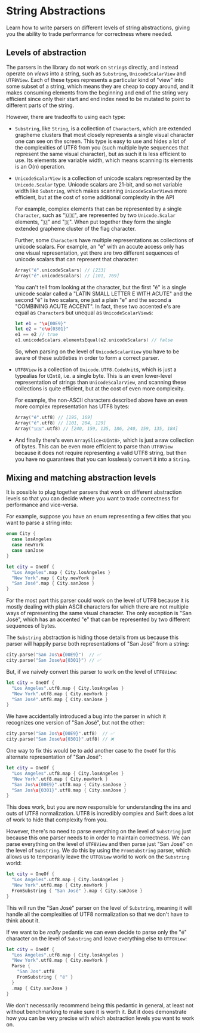 # String Abstractions

Learn how to write parsers on different levels of string abstractions, giving you the ability to 
trade performance for correctness where needed.

## Levels of abstraction

The parsers in the library do not work on `String`s directly, and instead operate on
_views_ into a string, such as `Substring`, `UnicodeScalarView` and `UTF8View`. Each of these
types represents a particular kind of "view" into some subset of a string, which means they are
cheap to copy around, and it makes consuming elements from the beginning and end of the string very
efficient since only their start and end index need to be mutated to point to different parts of the
string.

However, there are tradeoffs to using each type:

* `Substring`, like `String`, is a collection of `Character`s, which are extended grapheme clusters
that most closely represents a single visual character one can see on the screen. This type
is easy to use and hides a lot of the complexities of UTF8 from you (such multiple byte
sequences that represent the same visual character), but as such it is less efficient to use. Its
elements are variable width, which means scanning its elements is an O(n) operation.

* `UnicodeScalarView` is a collection of unicode scalars represented by the `Unicode.Scalar` type.
Unicode scalars are 21-bit, and so not variable width like `Substring`, which makes scanning
`UnicodeScalarView`s more efficient, but at the cost of some additional complexity in the API

  For example, complex elements that can be represented by a single `Character`, such as "🇺🇸",
are represented by two `Unicode.Scalar` elements, "🇺" and "🇸". When put together they form the 
single extended grapheme cluster of the flag character. 

  Further, some `Character`s have multiple representations as collections of unicode scalars. For
example, an "e" with an accute access only has one visual representation, yet there are two 
different sequences of unicode scalars that can represent that character:

  ```swift
  Array("é".unicodeScalars) // [233]
  Array("é".unicodeScalars) // [101, 769]
  ```

  You can't tell from looking at the character, but the first "é" is a single unicode scalar called
  a "LATIN SMALL LETTER E WITH ACUTE" and the second "é" is two scalars, one just a plain "e" and
  the second a "COMBINING ACUTE ACCENT". In fact, these two accented e's are equal as `Character`s
  but unequal as `UnicodeScalarView`s:

  ```swift
  let e1 = "\u{00E9}"
  let e2 = "e\u{0301}" 
  e1 == e2 // true
  e1.unicodeScalars.elementsEqual(e2.unicodeScalars) // false
  ```

  So, when parsing on the level of `UnicodeScalarView` you have to be aware of these subtleties in
  order to form a correct parser.

* `UTF8View` is a collection of `Unicode.UTF8.CodeUnit`s, which is just a typealias for `UInt8`, 
i.e. a single byte. This is an even lower-level representation of strings than `UnicodeScalarView`,
and scanning these collections is quite efficient, but at the cost of even more complexity.

  For example, the non-ASCII characters described above have an even more complex representation
has UTF8 bytes:

  ```swift
  Array("é".utf8) // [195, 169]
  Array("é".utf8) // [101, 204, 129]
  Array("🇺🇸".utf8) // [240, 159, 135, 186, 240, 159, 135, 184]
  ```

* And finally there's even `ArraySlice<UInt8>`, which is just a raw collection of bytes. This can
be even more efficient to parse than `UTF8View` because it does not require representing a valid
UTF8 string, but then you have no guarantees that you can losslessly convert it into a `String`.

## Mixing and matching abstraction levels

It is possible to plug together parsers that work on different abstraction levels so that you can
decide where you want to trade correctness for performance and vice-versa.

For example, suppose you have an enum representing a few cities that you want to parse a string 
into:

```swift
enum City {
  case losAngeles
  case newYork
  case sanJose
}

let city = OneOf {
  "Los Angeles".map { City.losAngeles }
  "New York".map { City.newYork }
  "San José".map { City.sanJose }
}
```

For the most part this parser could work on the level of UTF8 because it is mostly dealing with
plain ASCII characters for which there are not multiple ways of representing the same visual 
character. The only exception is "San José", which has an accented "e" that can be represented 
by two different sequences of bytes.

The `Substring` abstraction is hiding those details from us because this parser will happily 
parse both representations of "San José" from a string:

```swift
city.parse("San Jos\u{00E9}")  // ✅
city.parse("San Jose\u{0301}") // ✅
```

But, if we naively convert this parser to work on the level of `UTF8View`:

```swift
let city = OneOf {
  "Los Angeles".utf8.map { City.losAngeles }
  "New York".utf8.map { City.newYork }
  "San José".utf8.map { City.sanJose }
}
```

We have accidentally introduced a bug into the parser in which it recognizes one version of 
"San José", but not the other:

```swift
city.parse("San Jos\u{00E9}".utf8)  // ✅
city.parse("San Jose\u{0301}".utf8) // ❌
```

One way to fix this would be to add another case to the `OneOf` for this alternate representation
of "San José":

```swift
let city = OneOf {
  "Los Angeles".utf8.map { City.losAngeles }
  "New York".utf8.map { City.newYork }
  "San Jos\u{00E9}".utf8.map { City.sanJose }
  "San Jos\u{0301}".utf8.map { City.sanJose }
}
```

This does work, but you are now responsible for understanding the ins and outs of UTF8 
normalization. UTF8 is incredibly complex and Swift does a lot of work to hide that complexity
from you.

However, there's no need to parse everything on the level of `Substring` just because this one
parser needs to in order to maintain correctness. We can parse everything on the level of 
`UTF8View` and then parse just "San José" on the level of `Substring`. We do this by using the
``FromSubstring`` parser, which allows us to temporarily leave the `UTF8View` world to work on the 
`Substring` world:

```swift
let city = OneOf {
  "Los Angeles".utf8.map { City.losAngeles }
  "New York".utf8.map { City.newYork }
  FromSubstring { "San José" }.map { City.sanJose }
}
```

This will run the "San José" parser on the level of `Substring`, meaning it will handle all the
complexities of UTF8 normalization so that we don't have to think about it.

If we want to be _really_ pedantic we can even decide to parse only the "é" character on the 
level of `Substring` and leave everything else to `UTF8View`:

```swift
let city = OneOf {
  "Los Angeles".utf8.map { City.losAngeles }
  "New York".utf8.map { City.newYork }
  Parse {
    "San Jos".utf8
    FromSubstring { "é" }
  }
  .map { City.sanJose }
}
```

We don't necessarily recommend being this pedantic in general, at least not without benchmarking to 
make sure it is worth it. But it does demonstrate how you can be very precise with which abstraction 
levels you want to work on.
